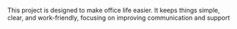 This project is designed to make office life easier. It keeps things simple, clear, and work-friendly, focusing on improving communication and support
